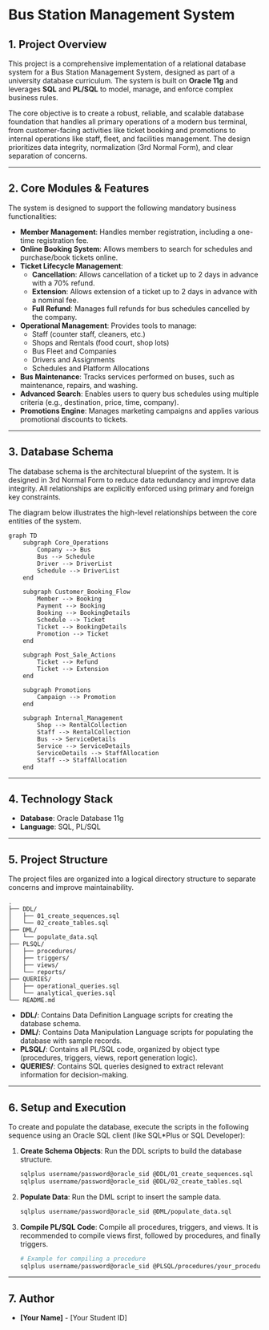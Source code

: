 # Bus Station Management System

## 1. Project Overview

This project is a comprehensive implementation of a relational database system for a Bus Station Management System, designed as part of a university database curriculum. The system is built on **Oracle 11g** and leverages **SQL** and **PL/SQL** to model, manage, and enforce complex business rules.

The core objective is to create a robust, reliable, and scalable database foundation that handles all primary operations of a modern bus terminal, from customer-facing activities like ticket booking and promotions to internal operations like staff, fleet, and facilities management. The design prioritizes data integrity, normalization (3rd Normal Form), and clear separation of concerns.

---

## 2. Core Modules & Features

The system is designed to support the following mandatory business functionalities:

*   **Member Management**: Handles member registration, including a one-time registration fee.
*   **Online Booking System**: Allows members to search for schedules and purchase/book tickets online.
*   **Ticket Lifecycle Management**:
    *   **Cancellation**: Allows cancellation of a ticket up to 2 days in advance with a 70% refund.
    *   **Extension**: Allows extension of a ticket up to 2 days in advance with a nominal fee.
    *   **Full Refund**: Manages full refunds for bus schedules cancelled by the company.
*   **Operational Management**: Provides tools to manage:
    *   Staff (counter staff, cleaners, etc.)
    *   Shops and Rentals (food court, shop lots)
    *   Bus Fleet and Companies
    *   Drivers and Assignments
    *   Schedules and Platform Allocations
*   **Bus Maintenance**: Tracks services performed on buses, such as maintenance, repairs, and washing.
*   **Advanced Search**: Enables users to query bus schedules using multiple criteria (e.g., destination, price, time, company).
*   **Promotions Engine**: Manages marketing campaigns and applies various promotional discounts to tickets.

---

## 3. Database Schema

The database schema is the architectural blueprint of the system. It is designed in 3rd Normal Form to reduce data redundancy and improve data integrity. All relationships are explicitly enforced using primary and foreign key constraints.

The diagram below illustrates the high-level relationships between the core entities of the system.

```mermaid
graph TD
    subgraph Core_Operations
        Company --> Bus
        Bus --> Schedule
        Driver --> DriverList
        Schedule --> DriverList
    end

    subgraph Customer_Booking_Flow
        Member --> Booking
        Payment --> Booking
        Booking --> BookingDetails
        Schedule --> Ticket
        Ticket --> BookingDetails
        Promotion --> Ticket
    end

    subgraph Post_Sale_Actions
        Ticket --> Refund
        Ticket --> Extension
    end

    subgraph Promotions
        Campaign --> Promotion
    end

    subgraph Internal_Management
        Shop --> RentalCollection
        Staff --> RentalCollection
        Bus --> ServiceDetails
        Service --> ServiceDetails
        ServiceDetails --> StaffAllocation
        Staff --> StaffAllocation
    end
```

---

## 4. Technology Stack

*   **Database**: Oracle Database 11g
*   **Language**: SQL, PL/SQL

---

## 5. Project Structure

The project files are organized into a logical directory structure to separate concerns and improve maintainability.

```
.
├── DDL/
│   ├── 01_create_sequences.sql
│   └── 02_create_tables.sql
├── DML/
│   └── populate_data.sql
├── PLSQL/
│   ├── procedures/
│   ├── triggers/
│   ├── views/
│   └── reports/
├── QUERIES/
│   ├── operational_queries.sql
│   └── analytical_queries.sql
└── README.md
```

*   **DDL/**: Contains Data Definition Language scripts for creating the database schema.
*   **DML/**: Contains Data Manipulation Language scripts for populating the database with sample records.
*   **PLSQL/**: Contains all PL/SQL code, organized by object type (procedures, triggers, views, report generation logic).
*   **QUERIES/**: Contains SQL queries designed to extract relevant information for decision-making.

---

## 6. Setup and Execution

To create and populate the database, execute the scripts in the following sequence using an Oracle SQL client (like SQL*Plus or SQL Developer):

1.  **Create Schema Objects**: Run the DDL scripts to build the database structure.
    ```bash
    sqlplus username/password@oracle_sid @DDL/01_create_sequences.sql
    sqlplus username/password@oracle_sid @DDL/02_create_tables.sql
    ```

2.  **Populate Data**: Run the DML script to insert the sample data.
    ```bash
    sqlplus username/password@oracle_sid @DML/populate_data.sql
    ```

3.  **Compile PL/SQL Code**: Compile all procedures, triggers, and views. It is recommended to compile views first, followed by procedures, and finally triggers.
    ```bash
    # Example for compiling a procedure
    sqlplus username/password@oracle_sid @PLSQL/procedures/your_procedure_name.sql
    ```

---

## 7. Author

*   **[Your Name]** - [Your Student ID]
